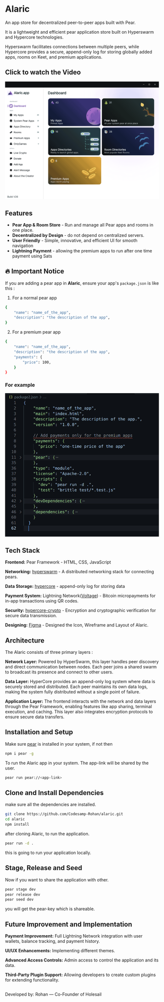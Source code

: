 
# Alaric

An app store for decentralized peer-to-peer apps built with Pear.

It is a lightweight and efficient pear application store built on Hyperswarm and Hypercore technologies.

Hyperswarm facilitates connections between multiple peers, while Hypercore provides a secure, append-only log for storing globally added apps, rooms on Keet, and premium applications.

<!-- ## Screenshots

![App Screenshot](https://via.placeholder.com/468x300?text=App+Screenshot+Here) -->

## Click to watch the Video
[![Alaric Demo Video](assets/alaricDashboard.png)](https://youtu.be/ujH9ubN5jyc)


## Features

- **Pear App & Room Store** - Run and manage all Pear apps and rooms in one place.
- **Decentralized by Design** - do not depend on centralized servers.
- **User Friendly** - Simple, innovative, and efficient UI for smooth navigation
- **Lightning Payment** - allowing the premium apps to run after one time payment using Sats

## 🔥 Important Notice

If you are adding a pear app in **Alaric**, ensure your app's `package.json` is like this : 

1. For a normal pear app

```bash
{
    "name": "name_of_the_app",
    "description": "the description of the app",
}
```

2. For a premium pear app

```bash
{
    "name": "name_of_the_app",
    "description": "the description of the app",
    "payments": {
        "price": 100,
    }
}
```
### For example

![App Screenshot](./assets/alaricSS.png)

## Tech Stack

**Frontend:** Pear Framework - HTML, CSS, JavaScript

**Networking:** [hyperswarm](https://docs.pears.com/building-blocks/hyperswarm) - A distributed networking stack for connecting pears.

**Data Storage:** [hypercore](https://docs.pears.com/building-blocks/hypercore) - append-only log for storing data

**Payment System:** Lightning Network([Voltage](https://voltage.cloud)) - Bitcoin micropayments for in-app transactions using QR codes.

**Security:** [hypercore-crypto](https://github.com/holepunchto/hypercore-crypto) - Encryption and cryptographic verification for secure data transmission.

**Designing:** [Figma](https://www.figma.com/design/2DX8bjRL8jlHbOTyzKkaaJ/Alaric?node-id=29-2&t=AKwMjqiOuJJKrF84-1) - Designed the Icon, Wireframe and Layout of Alaric.



## Architecture

The Alaric consists of three primary layers : 

**Network Layer:** Powered by HyperSwarm, this layer handles peer discovery and direct communication between nodes. Each peer joins a shared swarm to broadcast its presence and connect to other users.

**Data Layer:** HyperCore provides an append-only log system where data is securely stored and distributed. Each peer maintains its own data logs, making the system fully distributed without a single point of failure.

**Application Layer:** The frontend interacts with the network and data layers through the Pear Framework, enabling features like app sharing, terminal execution, and caching. This layer also integrates encryption protocols to ensure secure data transfers.


## Installation and Setup

Make sure [pear](https://docs.pears.com) is installed in your system, if not then

```bash
npm i pear -g
```

To run the Alaric app in your system.
The app-link will be shared by the user.

```bash
pear run pear://<app-link>
```

## Clone and Install Dependencies

make sure all the dependencies are installed.
```bash
git clone https://github.com/Codesamp-Rohan/alaric.git
cd alaric
npm install
```
after cloning Alaric, to run the application.
```bash
pear run -d .
```
this is going to run your application locally.

## Stage, Release and Seed
Now if you want to share the application with other.
```bash
pear stage dev
pear release dev
pear seed dev
```
you will get the pear-key which is shareable.

## Future Improvement and Implementation

**Payment Improvement:** Full Lightning Network integration with user wallets, balance tracking, and payment history.

**UI/UX Enhancements:** Implementing different themes.

**Advanced Access Controls:** Admin access to control the application and its data.

**Third-Party Plugin Support:** Allowing developers to create custom plugins for extending functionality.

##

Developed by: Rohan — Co-Founder of Holesail